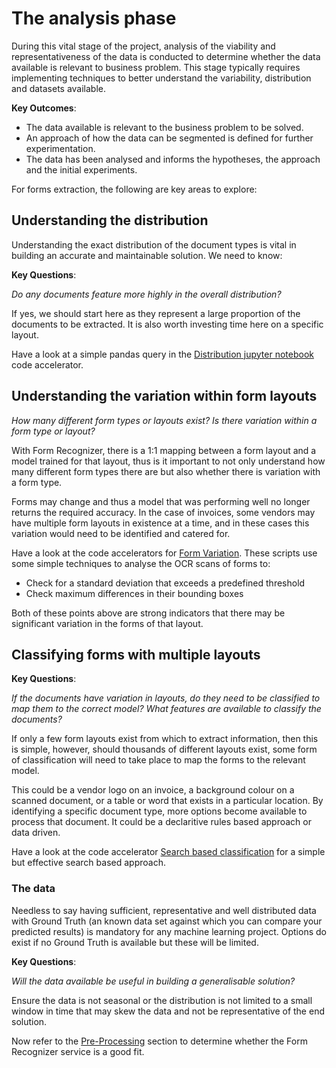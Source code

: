 # The analysis phase

During this vital stage of the project, analysis of the viability and representativeness of the data is conducted to determine whether the data available is relevant to business problem. This stage typically requires implementing techniques to better understand the variability, distribution and datasets available.

**Key Outcomes**:

* The data available is relevant to the business problem to be solved.
* An approach of how the data can be segmented is defined for further experimentation.
* The data has been analysed and informs the hypotheses, the approach and the initial experiments.

For forms extraction, the following are key areas to explore:

## Understanding the distribution

Understanding the exact distribution of the document types is vital in building an accurate and maintainable solution. We need to know:

**Key Questions**:

*Do any documents feature more highly in the overall distribution?*

If yes, we should start here as they represent a large proportion of the documents to be extracted. It is also worth investing time here on a specific layout.

Have a look at a simple pandas query in the [Distribution jupyter notebook](./Distribution/Distribution.ipynb) code accelerator.

## Understanding the variation within form layouts

*How many different form types or layouts exist?*
*Is there variation within a form type or layout?*

With Form Recognizer, there is a 1:1 mapping between a form layout and a model trained for that layout, thus is it important to not only understand how many different form types there are but also whether there is variation with a form type.

Forms may change and thus a model that was performing well no longer returns the required accuracy. In the case of invoices, some vendors may have multiple form layouts in existence at a time, and in these cases this variation would need to be identified and catered for.

Have a look at the code accelerators for [Form Variation](Form_Variation/README.md). These scripts use some simple techniques to analyse the OCR scans of forms to:

* Check for a standard deviation that exceeds a predefined threshold
* Check maximum differences in their bounding boxes

Both of these points above are strong indicators that there may be significant variation in the forms of that layout.

## Classifying forms with multiple layouts

**Key Questions**:

*If the documents have variation in layouts, do they need to be classified to map them to the correct model? What features are available to classify the documents?*

If only a few form layouts exist from which to extract information, then this is simple, however, should thousands of different layouts exist, some form of classification will need to take place to map the forms to the relevant model.

This could be a vendor logo on an invoice, a background colour on a scanned document, or a table or word that exists in a particular location. By identifying a specific document type, more options become available to process that document. It could be
a declaritive rules based approach or data driven.

Have a look at the code accelerator [Search based classification](Attribute_Search_Classification/README.md) for a simple but effective search based approach.

### The data

Needless to say having sufficient, representative and well distributed data with Ground Truth (an known data set against which you can compare your predicted results) is mandatory for any machine learning project. Options do exist if no Ground Truth is available but these will be limited.

**Key Questions**:

*Will the data available be useful in building a generalisable solution?*

Ensure the data is not seasonal or the distribution is not limited to a small window in time that may skew the data and not be representative of the end solution.

Now refer to the [Pre-Processing](../Pre_Processing/README.md) section to determine whether the Form Recognizer service is a good fit.

